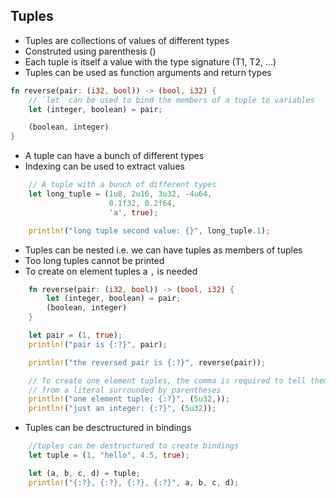 ## Tuples

* Tuples are collections of values of different types
* Construted using parenthesis ()
* Each tuple is itself a value with the type signature (T1, T2, ...)
* Tuples can be used as function arguments and return types

```rust
fn reverse(pair: (i32, bool)) -> (bool, i32) {
    // `let` can be used to bind the members of a tuple to variables
    let (integer, boolean) = pair;

    (boolean, integer)
}
```

* A tuple can have a bunch of different types
* Indexing can be used to extract values

```rust
    // A tuple with a bunch of different types
    let long_tuple = (1u8, 2u16, 3u32, -4u64,
                      0.1f32, 0.2f64,
                      'a', true);

    println!("long tuple second value: {}", long_tuple.1);

```

* Tuples can be nested i.e. we can have tuples as members of tuples
* Too long tuples cannot be printed
* To create on element tuples a `,` is needed

```rust
    fn reverse(pair: (i32, bool)) -> (bool, i32) {
        let (integer, boolean) = pair;
        (boolean, integer)
    }

    let pair = (1, true);
    println!("pair is {:?}", pair);

    println!("the reversed pair is {:?}", reverse(pair));

    // To create one element tuples, the comma is required to tell them apart
    // from a literal surrounded by parentheses
    println!("one element tuple: {:?}", (5u32,));
    println!("just an integer: {:?}", (5u32));
```

* Tuples can be desctructured in bindings

```rust
    //tuples can be destructured to create bindings
    let tuple = (1, "hello", 4.5, true);

    let (a, b, c, d) = tuple;
    println!("{:?}, {:?}, {:?}, {:?}", a, b, c, d);
```


